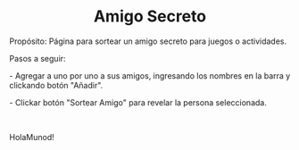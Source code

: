 <h1 align="center"> Amigo Secreto </h1>

<p> Propósito:   Página para sortear un amigo secreto para juegos o actividades.</p>
  
<p> Pasos a seguir:</p>
<p>- Agregar a uno por uno a sus amigos, ingresando los nombres en la barra y clickando botón "Añadir".</p>
<p>- Clickar botón "Sortear Amigo" para revelar la persona seleccionada.</p> </br>
<p> HolaMunod! </p>